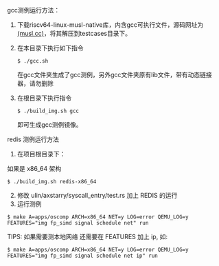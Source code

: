 gcc测例运行方法：
1. 下载riscv64-linux-musl-native库，内含gcc可执行文件，源码网址为[(musl.cc)](https://musl.cc/riscv64-linux-musl-native.tgz)，将其解压到testcases目录下。

2. 在本目录下执行如下指令

   ```shell
   $ ./gcc.sh
   ```

   在gcc文件夹生成了gcc测例，另外gcc文件夹原有lib文件，带有动态链接器，请勿删除

3. 在根目录下执行指令

   ```shell
   $ ./build_img.sh gcc
   ```

   即可生成gcc测例镜像。


redis 测例运行方法
1. 在项目根目录下：

如果是 x86_64 架构
```shell
$ ./build_img.sh redis-x86_64
```

2. 修改 ulin/axstarry/syscall_entry/test.rs 加上 REDIS 的运行
3. 运行测例
```shell
$ make A=apps/oscomp ARCH=x86_64 NET=y LOG=error QEMU_LOG=y FEATURES="img fp_simd signal schedule net" run
```

TIPS: 如果需要测本地网络 还需要在 FEATURES 加上 ip, 如:

```shell
$ make A=apps/oscomp ARCH=x86_64 NET=y LOG=error QEMU_LOG=y FEATURES="img fp_simd signal schedule net ip" run
```
